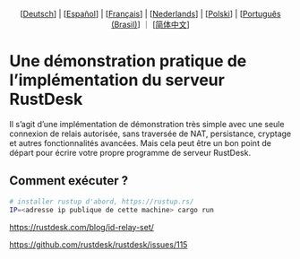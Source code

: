 <p align="center">
  [<a href="README-DE.md">Deutsch</a>] | [<a href="README-ES.md">Español</a>] | [<a href="README-FR.md">Français</a>] | [<a href="README-NL.md">Nederlands</a>] | [<a href="README-PL.md">Polski</a>] | [<a href="README-PTBR.md">Português (Brasil)</a>] ｜ [<a href="README-ZH.md">简体中文</a>] <br>
</p>

# Une démonstration pratique de l’implémentation du serveur RustDesk

Il s’agit d’une implémentation de démonstration très simple avec une seule connexion de relais autorisée, sans traversée de NAT, persistance, cryptage et autres fonctionnalités avancées. Mais cela peut être un bon point de départ pour écrire votre propre programme de serveur RustDesk.

## Comment exécuter ?

```bash
# installer rustup d'abord, https://rustup.rs/
IP=<adresse ip publique de cette machine> cargo run
```

https://rustdesk.com/blog/id-relay-set/

https://github.com/rustdesk/rustdesk/issues/115
